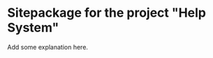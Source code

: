 Sitepackage for the project "Help System"
==============================================================

Add some explanation here.
